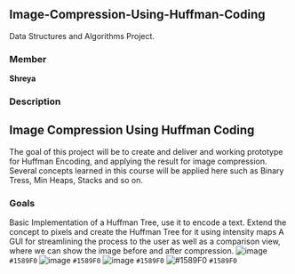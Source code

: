 ## Image-Compression-Using-Huffman-Coding
Data Structures and Algorithms Project.

### Member
**Shreya**

### Description

## Image Compression Using Huffman Coding

The goal of this project will be to create and deliver and working prototype for Huffman Encoding, and applying the result for image compression. Several concepts learned in this course will be applied here such as Binary Tress, Min Heaps, Stacks and so on. 

### Goals

Basic Implementation of a Huffman Tree, use it to encode a text.
Extend the concept to pixels and create the Huffman Tree for it using intensity maps
A GUI for streamlining the process to the user as well as a comparison view, where we can show the image before and after compression.
![image](https://user-images.githubusercontent.com/63296631/189532776-6a04268f-741f-4682-84fb-fff5654bde1b.png) `#1589F0`
![image](https://user-images.githubusercontent.com/63296631/189532823-c281e5a5-c252-4d5c-9c46-23142bdbff9c.png) `#1589F0`
![image](https://user-images.githubusercontent.com/63296631/189532877-f4ee6a40-9ead-4735-a35a-41f65191fb38.png) `#1589F0`
![#1589F0](https://user-images.githubusercontent.com/63296631/189532902-00ed2cce-9c88-49bf-a5a7-201cd34f459f.png) `#1589F0`
